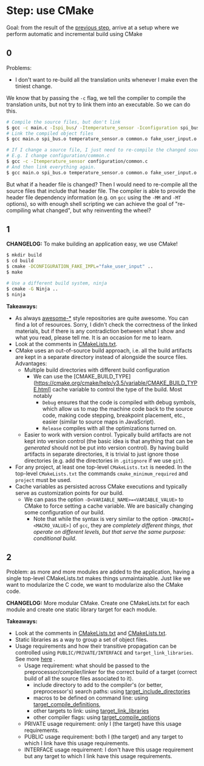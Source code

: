 # Step: use CMake

Goal: from the result of the [previous step](../2-header-file/), arrive at a setup where we perform automatic and incremental build using CMake

## 0

Problems:

* I don't want to re-build all the translation units whenever I make even the tiniest change.

We know that by passing the `-c` flag, we tell the compiler to compile the translation units, but not try to link them into an executable. So we can do this.

```sh
# Compile the source files, but don't link
$ gcc -c main.c -Ispi_bus/ -Itemperature_sensor -Iconfiguration spi_bus/spi_bus.c temperature_sensor/temperature_sensor.c configuration/common.c configuration/fake_user_input.c
# Link the compiled object files
$ gcc main.o spi_bus.o temperature_sensor.o common.o fake_user_input.o

# If I change a source file, I just need to re-compile the changed source file
# E.g. I change configuration/common.c
$ gcc -c -Itemperature_sensor configuration/common.c
# And then link everything again.
$ gcc main.o spi_bus.o temperature_sensor.o common.o fake_user_input.o
```

But what if a header file is changed? Then I would need to re-compile all the source files that include that header file. The compiler is able to provide the header file dependency information (e.g. on `gcc` using the `-MM` and `-MT` options), so with enough shell scripting we can achieve the goal of "re-compiling what changed", but why reinventing the wheel? 

## 1

**CHANGELOG:** To make building an application easy, we use CMake!


```sh
$ mkdir build
$ cd build
$ cmake -DCONFIGURATION_FAKE_IMPL="fake_user_input" ..
$ make 

# Use a different build system, ninja
$ cmake -G Ninja ..
$ ninja
```

**Takeaways:**

* As always [awesome-*](https://github.com/onqtam/awesome-cmake#resources) style repositories are quite awesome. You can find a lot of resources. Sorry, I didn't check the correctness of the linked materials, but if there is any contradiction between what I show and what you read, please tell me. It is an occasion for me to learn.
* Look at the comments in [CMakeLists.txt](./1/CMakeLists.txt). 
* CMake uses an out-of-source build approach, i.e. all the build artifacts are kept in a separate directory instead of alongside the source files. Advantages:
    * Multiple build directories with different build configuration
        * We can use the [CMAKE_BUILD_TYPE](https://cmake.org/cmake/help/v3.5/variable/CMAKE_BUILD_TYPE.html] cache variable to control the type of the build. Most notably
            * `Debug` ensures that the code is compiled with debug symbols, which allow us to map the machine code back to the source code, making code stepping, breakpoint placement, etc., easier (similar to source maps in JavaScript).
            * `Release` compiles with all the optimizations turned on.
    * Easier to work with version control. Typically build artifacts are not kept into version control (the basic idea is that anything that can be *generated* should not be put into version control). By having build artifacts in separate directories, it is trivial to just ignore those directories (e.g. add the directories in `.gitignore` if we use `git`).
* For any project, at least one top-level `CMakeLists.txt` is needed. In the top-level `CMakeLists.txt` the commands `cmake_minimum_required` and `project` must be used.
* Cache variables as persisted across CMake executions and typically serve as customization points for our build. 
    * We can pass the option `-D<VARIABLE_NAME>=<VARIABLE_VALUE>` to CMake to force setting a cache variable. We are basically changing some configuration of our build.
        * Note that while the syntax is very similar to the option `-DMACRO[=<MACRO_VALUE>]` of `gcc`, they are *completely different things, that operate on different levels, but that serve the same purpose: conditional build*.

## 2

Problem: as more and more modules are added to the application, having a single top-level CMakeLists.txt makes things unmaintainable. Just like we want to modularize the C code, we want to modularize also the CMake code.

**CHANGELOG:** More modular CMake. Create one CMakeLists.txt for each module and create one static library target for each module.

**Takeaways:**

* Look at the comments in [CMakeLists.txt](./2/CMakeLists.txt) and [CMakeLists.txt](./2/configuration/CMakeLists.txt).
* Static libraries as a way to group a set of object files.
* Usage requirements and how their transitive propagation can be controlled using `PUBLIC/PRIVATE/INTERFACE` and `target_link_libraries`. See more [here](https://cmake.org/cmake/help/v3.5/manual/cmake-buildsystem.7.html#transitive-usage-requirements) .
    * Usage requirement: what should be passed to the preprocessor/compiler/linker for the correct build of a target (correct build of all the source files associated to it).
        * include directory to add to the compiler's (or better, preprocessor's) search paths: using [target_include_directories](https://cmake.org/cmake/help/v3.5/command/target_include_directories.html)
        * macros to be defined on command line: using [target_compile_definitions](https://cmake.org/cmake/help/v3.5/command/target_compile_definitions.html),
        * other targets to link: using [target_link_libraries](https://cmake.org/cmake/help/v3.5/command/target_link_libraries.html)
        * other compiler flags: using [target_compile_options](https://cmake.org/cmake/help/v3.5/command/target_compile_options.html)
    * PRIVATE usage requirement: only I (the target) have this usage requirements.
    * PUBLIC usage requirement: both I (the target) and any target to which I link have this usage requirements.
    * INTERFACE usage requirement: I don't have this usage requirement but any target to which I link have this usage requirements.
